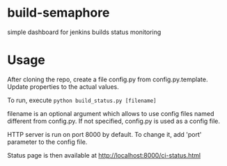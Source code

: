 build-semaphore
===============

simple dashboard for jenkins builds status monitoring

Usage
===============
After cloning the repo, create a file config.py from config.py.template. Update properties to the actual values.

To run, execute 
```python build_status.py [filename]```

filename is an optional argument which allows to use config files named different from config.py. If not specified, config.py is used as a config file. 

HTTP server is run on port 8000 by default. To change it, add 'port' parameter to the config file.

Status page is then available at [http://localhost:8000/ci-status.html](http://localhost:8000/ci-status.html)